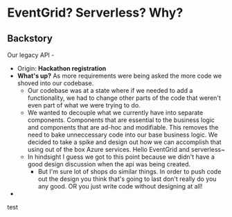 # EventGrid? Serverless? Why?

## Backstory

Our legacy API - 

- Origin: **Hackathon registration** 
- **What's up?** As more requirements were being asked the more code we shoved into our codebase. 
  - Our codebase was at a state where if we needed to add a functionality, we had to change other parts of the code that weren't even part of what we were trying to do.
  - We wanted to decouple what we currently have into separate components. Components that are essential to the business logic and components that are ad-hoc and modifiable. This removes the need to bake unneccessary code into our base business logic. We decided to take a spike and design out how we can accomplish that using out of the box Azure services.  Hello EventGrid and serverless~   
  - In hindsight I guess we got to this point because we didn't have a good design discussion when the api was being created. 
    - But I'm sure lot of shops do similar things. In order to push code out the design you think that's going to last don't really do you any good. OR you just write code without designing at all! 
- 



test
